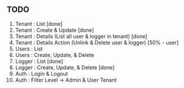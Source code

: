 ## TODO

1. Tenant : List [done]
2. Tenant : Create & Update [done]
3. Tenant : Details (List all user & logger in tenant) [done]
4. Tenant : Details Action (Unlink & Delete user & logger) [50% - user]
5. Users : List
6. Users : Create, Update, & Delete
7. Logger : List [done]
8. Logger : Create, Update, & Delete [done]
9. Auth : Login & Logout
10. Auth : Filter Level -> Admin & User Tenant